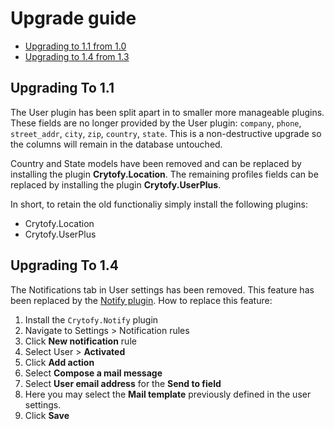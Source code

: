 # Upgrade guide

- [Upgrading to 1.1 from 1.0](#upgrade-1.1)
- [Upgrading to 1.4 from 1.3](#upgrade-1.4)

<a name="upgrade-1.1"></a>
## Upgrading To 1.1

The User plugin has been split apart in to smaller more manageable plugins. These fields are no longer provided by the User plugin: `company`, `phone`, `street_addr`, `city`, `zip`, `country`, `state`. This is a non-destructive upgrade so the columns will remain in the database untouched.

Country and State models have been removed and can be replaced by installing the plugin **Crytofy.Location**. The remaining profiles fields can be replaced by installing the plugin **Crytofy.UserPlus**.

In short, to retain the old functionaliy simply install the following plugins:

- Crytofy.Location
- Crytofy.UserPlus

<a name="upgrade-1.4"></a>
## Upgrading To 1.4

The Notifications tab in User settings has been removed. This feature has been replaced by the [Notify plugin](https://octobercms.com/plugin/crytofy-notify). How to replace this feature:

1. Install the `Crytofy.Notify` plugin
1. Navigate to Settings > Notification rules
1. Click **New notification** rule
1. Select User > **Activated**
1. Click **Add action**
1. Select **Compose a mail message**
1. Select **User email address** for the **Send to field**
1. Here you may select the **Mail template** previously defined in the user settings.
1. Click **Save**
